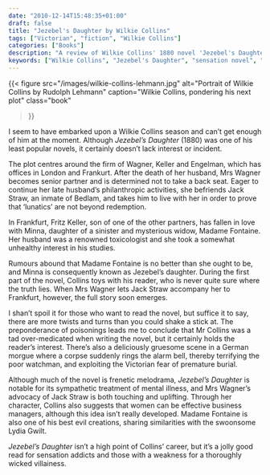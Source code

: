 ```yaml
---
date: "2010-12-14T15:48:35+01:00"
draft: false
title: "Jezebel's Daughter by Wilkie Collins"
tags: ["Victorian", "fiction", "Wilkie Collins"]
categories: ["Books"]
description: "A review of Wilkie Collins' 1880 novel 'Jezebel's Daughter,' featuring Mrs Wagner's business leadership and her redemption of Bedlam inmate Jack Straw. Discover this sensation novel's poisonous plot involving the mysterious Madame Fontaine and her daughter Minna."
keywords: ["Wilkie Collins", "Jezebel's Daughter", "sensation novel", "poisoning plot", "mental illness", "Victorian business women", "Bedlam"]
---
```


{{< figure
  src="/images/wilkie-collins-lehmann.jpg"
  alt="Portrait of Wilkie Collins by Rudolph Lehmann"
  caption="Wilkie Collins, pondering his next plot"
  class="book"
>}}

I seem to have embarked upon a Wilkie Collins season and can’t get enough of him at the moment. Although _Jezebel’s Daughter_ (1880) was one of his least popular novels, it certainly doesn’t lack interest or incident. 

The plot centres around the firm of Wagner, Keller and Engelman, which has offices in London and Frankurt. After the death of her husband, Mrs Wagner becomes senior partner and is determined not to take a back seat. Eager to continue her late husband’s philanthropic activities, she befriends Jack Straw, an inmate of Bedlam, and takes him to live with her in order to prove that ‘lunatics’ are not beyond redemption.

In Frankfurt, Fritz Keller, son of one of the other partners, has fallen in love with Minna, daughter of a sinister and mysterious widow, Madame Fontaine. Her husband was a renowned toxicologist and she took a somewhat unhealthy interest in his studies.  

Rumours abound that Madame Fontaine is no better than she ought to be, and Minna is consequently known as Jezebel’s daughter. During the first part of the novel, Collins toys with his reader, who is never quite sure where the truth lies. When Mrs Wagner lets Jack Straw accompany her to Frankfurt, however, the full story soon emerges.

I shan’t spoil it for those who want to read the novel, but suffice it to say, there are more twists and turns than you could shake a stick at. The preponderance of poisonings leads me to conclude that Mr Collins was a tad over-medicated when writing the novel, but it certainly holds the reader’s interest. There’s also a deliciously gruesome scene in a German morgue where a corpse suddenly rings the alarm bell, thereby terrifying the poor watchman, and exploiting the Victorian fear of premature burial.

Although much of the novel is frenetic melodrama, _Jezebel’s Daughter_ is notable for its sympathetic treatment of mental illness, and Mrs Wagner’s advocacy of Jack Straw is both touching and uplifting. Through her character, Collins also suggests that women can be effective business managers, although this idea isn’t really developed. Madame Fontaine is also one of his best evil creations, sharing similarities with the swoonsome Lydia Gwilt.  

_Jezebel’s Daughter_ isn’t a high point of Collins’ career, but it’s a jolly good read for sensation addicts and those with a weakness for a thoroughly wicked villainess.
